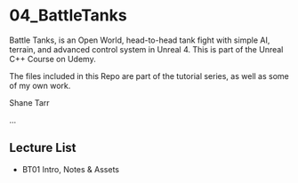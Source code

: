 # 04_BattleTanks
Battle Tanks, is an Open World, head-to-head tank fight with simple AI, terrain, and advanced control system in Unreal 4.
This is part of the Unreal C++ Course on Udemy.

The files included in this Repo are part of the tutorial series, as well as some of my own work.

Shane Tarr

...

## Lecture List
* BT01 Intro, Notes & Assets
